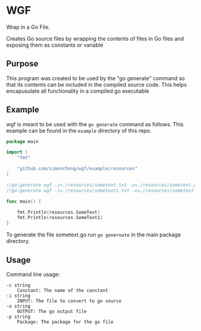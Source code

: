 # WGF
Wrap in a Go File.


Creates Go source files by wrapping the contents of files in Go files and exposing them as constants or variable

## Purpose
This program was created to be used by the "go generate" command so that its contents can be included in the compiled source code. This helps encapusulate all functionality in a compiled go executable

## Example

wgf is meant to be used with the ```go generate``` command as follows. This example can be found in the ```example``` directory of this repo.
```go
package main

import (
	"fmt"

	"github.com/simonchong/wgf/example/resources"
)

//go:generate wgf -i=./resources/sometext.txt -o=./resources/sometext.go -p=resources -c=SomeText
//go:generate wgf -i=./resources/sometext1.txt -o=./resources/sometext1.go -p=resources -c=SomeText1

func main() {

	fmt.Println(resources.SomeText)
	fmt.Println(resources.SomeText1)
}


```

To generate the file sometext.go run ```go genereate``` in the main package directory.


## Usage
Command line usage:
```
-c string
    Constant: The name of the constant
-i string
    INPUT: The file to convert to go source
-o string
    OUTPUT: The go output file
-p string
    Package: The package for the go file
```
